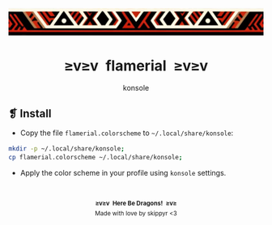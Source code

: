 <p align="center">
	<img alt="" src="../../assets/ornament.webp" />
</p>
<h1 align="center">≥v≥v&ensp;flamerial&ensp;≥v≥v</h1>
<p align="center">konsole</p>

## ❡ Install

- Copy the file `flamerial.colorscheme` to `~/.local/share/konsole`:</li>

```sh
mkdir -p ~/.local/share/konsole;
cp flamerial.colorscheme ~/.local/share/konsole;
```

- Apply the color scheme in your profile using `konsole` settings.

&ensp;
<p align="center"><sup><strong>≥v≥v&ensp;Here Be Dragons!&ensp;≥v≥</strong><br />Made with love by skippyr <3</sup></p>
